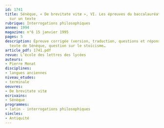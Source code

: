 ```yaml
---
id: 1741
title: Sénèque, « De brevitate vitæ », VI. Les épreuves du baccalauréat – questions
  sur un texte
rubrique: Interrogations philosophiques
annee: 1994
magazine: n°6 15 janvier 1995
pages: 5
description: Épreuve corrigée (version, traduction, questions et réponse) de latin – 
  texte de Sénèque, question sur le stoïcisme…
article_pdf: 1741.pdf
revue: L’école des lettres des lycées
auteurs:
- Pierre Monat
disciplines:
- langues anciennes
niveau_etudes:
- terminale
oeuvres:
- De brevitate vitæ
ecrivains:
- Sénèque
programmes:
- latin - interrogations philosophiques
siecles:
- Antiquité
---
```

